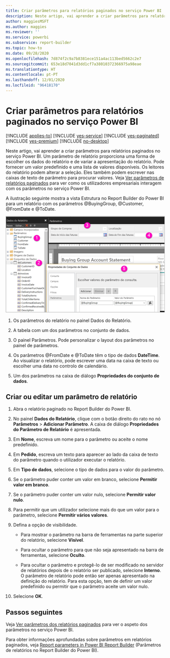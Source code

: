 ```yaml
---
title: Criar parâmetros para relatórios paginados no serviço Power BI
description: Neste artigo, vai aprender a criar parâmetros para relatórios paginados no serviço Power BI.
author: maggiesMSFT
ms.author: maggies
ms.reviewer: ''
ms.service: powerbi
ms.subservice: report-builder
ms.topic: how-to
ms.date: 09/28/2020
ms.openlocfilehash: 7d874f2c9a7b8381ece151a4ac113bed5662c2e7
ms.sourcegitcommit: 653e18d7041d3dd1cf7a38010372366975a98eae
ms.translationtype: HT
ms.contentlocale: pt-PT
ms.lasthandoff: 12/01/2020
ms.locfileid: "96418170"
---
```

# <a name="create-parameters-for-paginated-reports-in-the-power-bi-service"></a>Criar parâmetros para relatórios paginados no serviço Power BI

[!INCLUDE [applies-to](../includes/applies-to.md)] [!INCLUDE [yes-service](../includes/yes-service.md)] [!INCLUDE [yes-paginated](../includes/yes-paginated.md)] [!INCLUDE [yes-premium](../includes/yes-premium.md)] [!INCLUDE [no-desktop](../includes/no-desktop.md)] 

Neste artigo, vai aprender a criar parâmetros para relatórios paginados no serviço Power BI.  Um parâmetro de relatório proporciona uma forma de escolher os dados do relatório e de variar a apresentação do relatório. Pode fornecer um valor predefinido e uma lista de valores disponíveis. Os leitores do relatório podem alterar a seleção. Eles também podem escrever nas caixas de texto de parâmetro para procurar valores. Veja [Ver parâmetros de relatórios paginados](../consumer/paginated-reports-view-parameters.md) para ver como os utilizadores empresariais interagem com os parâmetros no serviço Power BI.  

A ilustração seguinte mostra a vista Estrutura no Report Builder do Power BI para um relatório com os parâmetros @BuyingGroup, @Customer, @FromDate e @ToDate. 
  
![Parâmetros no Report Builder](media/paginated-reports-parameters/power-bi-paginated-parameters-report-builder.png)
  
1.  Os parâmetros do relatório no painel Dados do Relatório.  
  
2.  A tabela com um dos parâmetros no conjunto de dados.  
  
3.  O painel Parâmetros. Pode personalizar o layout dos parâmetros no painel de parâmetros. 
  
4.  Os parâmetros @FromDate e @ToDate têm o tipo de dados **DateTime**. Ao visualizar o relatório, pode escrever uma data na caixa de texto ou escolher uma data no controlo de calendário. 

5.  Um dos parâmetros na caixa de diálogo **Propriedades do conjunto de dados**.  

  
## <a name="create-or-edit-a-report-parameter"></a>Criar ou editar um parâmetro de relatório  
  
1.  Abra o relatório paginado no Report Builder do Power BI.

1. No painel **Dados do Relatório**, clique com o botão direito do rato no nó **Parâmetros** > **Adicionar Parâmetro**. A caixa de diálogo **Propriedades do Parâmetro de Relatório** é apresentada.  
  
2.  Em **Nome**, escreva um nome para o parâmetro ou aceite o nome predefinido.  
  
3.  Em **Pedido**, escreva um texto para aparecer ao lado da caixa de texto do parâmetro quando o utilizador executar o relatório.  
  
4.  Em **Tipo de dados**, selecione o tipo de dados para o valor do parâmetro.  
  
5.  Se o parâmetro puder conter um valor em branco, selecione **Permitir valor em branco**.  
  
6.  Se o parâmetro puder conter um valor nulo, selecione **Permitir valor nulo**.  
  
7.  Para permitir que um utilizador selecione mais do que um valor para o parâmetro, selecione **Permitir vários valores**.  
  
8.  Defina a opção de visibilidade.  
  
    -   Para mostrar o parâmetro na barra de ferramentas na parte superior do relatório, selecione **Visível**.  
  
    -   Para ocultar o parâmetro para que não seja apresentado na barra de ferramentas, selecione **Oculto**.  
  
    -   Para ocultar o parâmetro e protegê-lo de ser modificado no servidor de relatórios depois de o relatório ser publicado, selecione **Interno**. O parâmetro de relatório pode então ser apenas apresentado na definição do relatório. Para esta opção, tem de definir um valor predefinido ou permitir que o parâmetro aceite um valor nulo.  
  
9. Selecione **OK**. 

## <a name="next-steps"></a>Passos seguintes

Veja [Ver parâmetros dos relatórios paginados](../consumer/paginated-reports-view-parameters.md) para ver o aspeto dos parâmetros no serviço Power BI.

Para obter informações aprofundadas sobre parâmetros em relatórios paginados, veja [Report parameters in Power BI Report Builder](report-builder-parameters.md) (Parâmetros de relatórios no Report Builder do Power BI).
